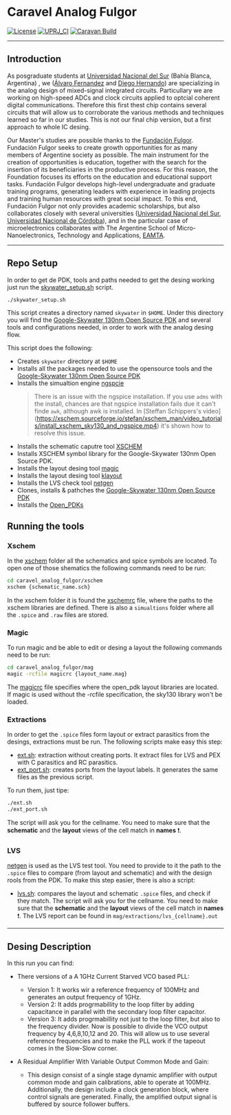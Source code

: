 # Caravel Analog Fulgor

[![License](https://img.shields.io/badge/License-Apache%202.0-blue.svg)](https://opensource.org/licenses/Apache-2.0) [![UPRJ_CI](https://github.com/efabless/caravel_user_project_analog/actions/workflows/user_project_ci.yml/badge.svg)](https://github.com/efabless/caravel_user_project_analog/actions/workflows/user_project_ci.yml) [![Caravan Build](https://github.com/efabless/caravel_user_project_analog/actions/workflows/caravan_build.yml/badge.svg)](https://github.com/efabless/caravel_user_project_analog/actions/workflows/caravan_build.yml)

---

## Introduction
As posgraduate students at [Universidad Nacional del Sur](https://www.uns.edu.ar/) (Bahía Blanca, Argentina) , we ([Álvaro Fernandez](https://github.com/afernandezb) and [Diego Hernando](https://github.com/diegohernando)) are specializing in the analog design of mixed-signal integrated circuits. Particullary we are working on high-speed ADCs and clock circuits applied to optcial coherent digital communications. Therefore this first thest chip contains several circuits that will allow us to corroborate the various methods and techniques learned so far in our studies. This is not our final chip version, but a first approach to whole IC desing.

Our Master's studies are possible thanks to the [Fundación Fulgor](http://www.fundacionfulgor.org.ar/sitio/index.php). Fundación Fulgor seeks to create growth opportunities for as many members of Argentine society as possible. The main instrument for the creation of opportunities is education, together with the search for the insertion of its beneficiaries in the productive process. For this reason, the Foundation focuses its efforts on the education and educational support tasks. Fundación Fulgor develops high-level undergraduate and graduate training programs, generating leaders with experience in leading projects and training human resources with great social impact. To this end, Fundación Fulgor not only provides academic scholarships, but also collaborates closely with several universities ([Universidad Nacional del Sur](https://www.uns.edu.ar/), [Universidad Nacional de Córdoba](https://www.unc.edu.ar/)), and in the particular case of microelectronics collaborates with The Argentine School of Micro-Nanoelectronics, Technology and Applications, [EAMTA](https://sites.google.com/view/congresoargentinoelectronica/eamta-2021).

---

## Repo Setup

In order to get de PDK, tools and paths needed to get the desing working just run the [skywater_setup.sh](skywater_setup.sh) script. 

```
./skywater_setup.sh
```

This script creates a directory named `skywater` in `$HOME`. Under this directory you will find the [Google-Skywater 130nm Open Source PDK](https://github.com/google/skywater-pdk) and several tools and configurations needed, in order to work with the analog desing flow.

This script does the following:
 - Creates `skywater` directory at `$HOME`
 - Installs all the packages needed to use the opensource tools and the [Google-Skywater 130nm Open Source PDK](https://github.com/google/skywater-pdk)
 - Installs the simualtion engine [ngspcie](http://ngspice.sourceforge.net/)
    > There is an issue with the ngspice installation.
    > If you use `adms` with the install, chances are
    > that ngspice installation fails due it can't finde
    > `awk`, although awk is installed. In [Steffan Schippers's video] (https://xschem.sourceforge.io/stefan/xschem_man/video_tutorials/install_xschem_sky130_and_ngspice.mp4) 
    > it's shown how to resolve this issue.
 - Installs the schematic caputre tool [XSCHEM](https://xschem.sourceforge.io/stefan/index.html)
 - Installs XSCHEM symbol library for the Google-Skywater 130nm Open Source PDK.
 - Installs the layout desing tool [magic](http://opencircuitdesign.com/magic/index.html)
 - Installs the layout desing tool [klayout](https://www.klayout.de/)
 - Installs the LVS check tool [netgen](http://opencircuitdesign.com/netgen/index.html)
 - Clones, installs & pathches the [Google-Skywater 130nm Open Source PDK](https://github.com/google/skywater-pdk) 
 - Installs the [Open_PDKs](http://opencircuitdesign.com/open_pdks/index.html)
 
 ## Running the tools
 
 ### Xschem
In the [xschem](xschem) folder all the schematics and spice symbols are located. To open one of those shematics the following commands need to be run:
```bash
cd caravel_analog_fulgor/xschem
xschem {schematic_name.sch}
```
In the xschem folder it is found the [xschemrc](xschem/xschemrc) file, where the paths to the xschem libraries are defined.
There is also a `simualtions` folder where all the `.spice` and `.raw` files are stored.

### Magic
To run magic and be able to edit or desing a layout the following commands need to be run:
```bash
cd caravel_analog_fulgor/mag
magic -rcfile magicrc {layout_name.mag}
```
The [magicrc](magicrc) file specifies where the open_pdk layout libraries are located. If magic is used without the -rcfile specification, the sky130 library won't be loaded.

### Extractions
In order to get the `.spice` files form layout or extract parasitics from the desings, extractions must be run. The following scripts make easy this step:
 - [ext.sh](ext.sh): extraction without creating ports. It extract files for LVS and PEX with C parasitics and RC parasitics.
 - [ext_port.sh](ext_port.sh): creates ports from the layout labels. It generates the same files as the previous script.

To run them, just tipe:
```bash
./ext.sh
./ext_port.sh
```
The script will ask you for the cellname. You need to make sure that the **schematic** and the **layout** views of the cell match in **names** :exclamation:.

### LVS
[netgen](http://opencircuitdesign.com/netgen/index.html) is used as the LVS test tool. You need to provide to it the path to the `.spice` files to compare (from layout and schematic) and with the design rools from the PDK. To make this step easier, there is also a script:
- [lvs.sh](ext.sh): compares the layout and schematic `.spice` files, and check if they match.
The script will ask you for the cellname. You need to make sure that the **schematic** and the **layout** views of the cell match in **names** :exclamation:.
The LVS report can be found in `mag/extractions/lvs_{cellname}.out`
 
 ---
 
## Desing Description

In this run you can find:
 - There versions of a A 1GHz Current Starved VCO based PLL:
    - Version 1: It works wir a reference frequency of 100MHz and generates an output frequency of 1GHz.
    - Version 2: It adds progrmabillity to the loop filter by adding capacitance in parallel with the secondary loop filter capacitor.
    - Version 3: It adds progrmabillity not just to the loop filter, but also to the frequency divider. Now is possible to divide the VCO output frequency by 4,6,8,10,12 and 20. This will allow us to use several reference frequencies and to make the PLL work if the tapeout comes in the Slow-Slow corner.

 - A Residual Amplifier With Variable Output Common Mode and Gain:
    - This design consist of a single stage dynamic amplifier with output common mode and gain calibrations, able to operate at 100MHz. Additionally, the design include a clock generation block, where control signals are generated. Finally, the amplified output signal is buffered by source follower buffers.


